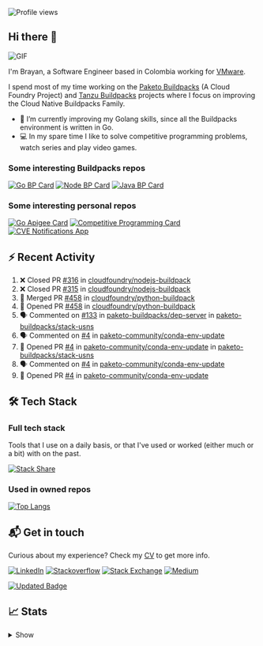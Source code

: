 ![Profile views](https://gpvc.arturio.dev/brayanhenao)

## Hi there 👋

<img alt="GIF" src="https://i.pinimg.com/originals/e4/26/70/e426702edf874b181aced1e2fa5c6cde.gif" />  


I'm Brayan, a Software Engineer based in Colombia working for [VMware](https://www.vmware.com/).

I spend most of my time working on the [Paketo Buildpacks](https://paketo.io/) (A Cloud Foundry Project)
and [Tanzu Buildpacks](https://tanzu.vmware.com/components/buildpacks) projects where I focus on improving the Cloud
Native Buildpacks Family.

- 🌱 I’m currently improving my Golang skills, since all the Buildpacks environment is written in Go.
- 💻 In my spare time I like to solve competitive programming problems, watch series and play video games.

### Some interesting Buildpacks repos

[![Go BP Card](https://github-readme-stats.vercel.app/api/pin/?username=paketo-buildpacks&repo=go&show_owner=true)](https://github.com/paketo-buildpacks/go)
[![Node BP Card](https://github-readme-stats.vercel.app/api/pin/?username=paketo-buildpacks&repo=nodejs&show_owner=true)](https://github.com/paketo-buildpacks/nodejs)
[![Java BP Card](https://github-readme-stats.vercel.app/api/pin/?username=paketo-buildpacks&repo=java&show_owner=true)](https://github.com/paketo-buildpacks/java)

### Some interesting personal repos

[![Go Apigee Card](https://github-readme-stats.vercel.app/api/pin/?username=brayanhenao&repo=go-apigee-edge)](https://github.com/brayanhenao/go-apigee-edge)
[![Competitive Programming Card](https://github-readme-stats.vercel.app/api/pin/?username=brayanhenao&repo=competitive-programming)](https://github.com/brayanhenao/competitive-programming)
[![CVE Notifications App](https://github-readme-stats.vercel.app/api/pin/?username=brayanhenao&repo=cve-notifications-app)](https://github.com/brayanhenao/cve-notifications-app)

## ⚡️ Recent Activity

<!--START_SECTION:activity-->

1. ❌ Closed PR [#316](https://github.com/cloudfoundry/nodejs-buildpack/pull/316) in [cloudfoundry/nodejs-buildpack](https://github.com/cloudfoundry/nodejs-buildpack)
2. ❌ Closed PR [#315](https://github.com/cloudfoundry/nodejs-buildpack/pull/315) in [cloudfoundry/nodejs-buildpack](https://github.com/cloudfoundry/nodejs-buildpack)
3. 🎉 Merged PR [#458](https://github.com/cloudfoundry/python-buildpack/pull/458) in [cloudfoundry/python-buildpack](https://github.com/cloudfoundry/python-buildpack)
4. 💪 Opened PR [#458](https://github.com/cloudfoundry/python-buildpack/pull/458) in [cloudfoundry/python-buildpack](https://github.com/cloudfoundry/python-buildpack)
5. 🗣 Commented on [#133](https://github.com/paketo-buildpacks/dep-server/issues/133) in [paketo-buildpacks/dep-server](https://github.com/paketo-buildpacks/dep-server)
   in [paketo-buildpacks/stack-usns](https://github.com/paketo-buildpacks/stack-usns)
4. 🗣 Commented on [#4](https://github.com/paketo-community/conda-env-update/issues/4)
   in [paketo-community/conda-env-update](https://github.com/paketo-community/conda-env-update)
5. 💪 Opened PR [#4](https://github.com/paketo-community/conda-env-update/pull/4)
   in [paketo-community/conda-env-update](https://github.com/paketo-community/conda-env-update)
   in [paketo-buildpacks/stack-usns](https://github.com/paketo-buildpacks/stack-usns)
4. 🗣 Commented on [#4](https://github.com/paketo-community/conda-env-update/issues/4)
   in [paketo-community/conda-env-update](https://github.com/paketo-community/conda-env-update)
5. 💪 Opened PR [#4](https://github.com/paketo-community/conda-env-update/pull/4)
   in [paketo-community/conda-env-update](https://github.com/paketo-community/conda-env-update)

<!--END_SECTION:activity-->

## 🛠 Tech Stack

### Full tech stack

Tools that I use on a daily basis, or that I've used or worked (either much or a bit) with on the past.

[![Stack Share](https://img.shields.io/badge/Stack%20Share-0690FA.svg?&style=for-the-badge&logo=stackshare&logoColor=white)](https://stackshare.io/bhenao6/mystack)

### Used in owned repos

[![Top Langs](https://github-readme-stats.vercel.app/api/top-langs/?username=brayanhenao&layout=compact&langs_count=10)](https://github.com/anuraghazra/github-readme-stats)

## 📬 Get in touch

Curious about my experience? Check my [CV](resources/Brayan%20Henao%20CV.pdf) to get more info.

[![LinkedIn](https://img.shields.io/badge/linkedin-%230077B5.svg?&style=for-the-badge&logo=linkedin&logoColor=white)](https://www.linkedin.com/in/bhenao6/)
[![Stackoverflow](https://img.shields.io/badge/-F58025.svg?&style=for-the-badge&logo=stackoverflow&logoColor=white)](https://stackoverflow.com/users/5371842/brayan-henao)
[![Stack Exchange](https://img.shields.io/badge/-1E5397.svg?&style=for-the-badge&logo=stackexchange)](https://stackexchange.com/users/7008058/brayan-henao)
[![Medium](https://img.shields.io/badge/medium-%2312100E.svg?&style=for-the-badge&logo=medium&logoColor=white)](https://medium.com/@bhenao6)

[![Updated Badge](https://badges.pufler.dev/updated/brayanhenao/brayanhenao)](https://badges.pufler.dev)

## 📈 Stats

<details>
  <summary>Show</summary>

[![Brayan's github stats](https://github-readme-stats.vercel.app/api?username=brayanhenao&count_private=true&show_icons=true&theme=vue-dark)](https://github.com/anuraghazra/github-readme-stats)

<!--START_SECTION:waka-->
![Code Time](http://img.shields.io/badge/Code%20Time-134%20hrs%2028%20mins-blue)

![Lines of code](https://img.shields.io/badge/From%20Hello%20World%20I%27ve%20Written-313%20Thousand%20lines%20of%20code-blue)

**🐱 My GitHub Data** 

> 🏆 69 Contributions in the Year 2022
 > 
> 📦 90.1 kB Used in GitHub's Storage 
 > 
> 💼 Opted to Hire
 > 
> 📜 57 Public Repositories 
 > 
> 🔑 18 Private Repositories  
 > 
**I'm an Early 🐤** 

```text
🌞 Morning    118 commits    ██████░░░░░░░░░░░░░░░░░░░   26.94% 
🌆 Daytime    282 commits    ████████████████░░░░░░░░░   64.38% 
🌃 Evening    25 commits     █░░░░░░░░░░░░░░░░░░░░░░░░   5.71% 
🌙 Night      13 commits     ░░░░░░░░░░░░░░░░░░░░░░░░░   2.97%

```
📅 **I'm Most Productive on Tuesday** 

```text
Monday       91 commits     █████░░░░░░░░░░░░░░░░░░░░   20.78% 
Tuesday      134 commits    ███████░░░░░░░░░░░░░░░░░░   30.59% 
Wednesday    71 commits     ████░░░░░░░░░░░░░░░░░░░░░   16.21% 
Thursday     73 commits     ████░░░░░░░░░░░░░░░░░░░░░   16.67% 
Friday       62 commits     ███░░░░░░░░░░░░░░░░░░░░░░   14.16% 
Saturday     5 commits      ░░░░░░░░░░░░░░░░░░░░░░░░░   1.14% 
Sunday       2 commits      ░░░░░░░░░░░░░░░░░░░░░░░░░   0.46%

```


📊 **This Week I Spent My Time On** 

```text
⌚︎ Time Zone: America/Bogota

💬 Programming Languages: 
sh                       1 hr 53 mins        █████████████████████████   100.0%

🔥 Editors: 
Zsh                      1 hr 53 mins        █████████████████████████   100.0%

💻 Operating System: 
Mac                      1 hr 53 mins        █████████████████████████   100.0%

```

**I Mostly Code in Go** 

```text
Go                       13 repos            ███████░░░░░░░░░░░░░░░░░░   27.66% 
Java                     12 repos            ██████░░░░░░░░░░░░░░░░░░░   25.53% 
JavaScript               7 repos             ███░░░░░░░░░░░░░░░░░░░░░░   14.89% 
TypeScript               5 repos             ██░░░░░░░░░░░░░░░░░░░░░░░   10.64% 
Shell                    3 repos             █░░░░░░░░░░░░░░░░░░░░░░░░   6.38%

```



 Last Updated on 31/01/2022 01:51:36 UTC
<!--END_SECTION:waka-->
</details>
